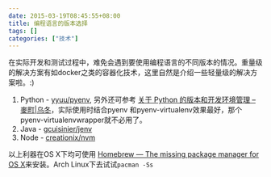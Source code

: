 ```yaml
---
date: 2015-03-19T08:45:55+08:00
title: 编程语言的版本选择
tags: []
categories: ["技术"]
---
```


在实际开发和测试过程中，难免会遇到要使用编程语言的不同版本的情况。重量级的解决方案有如docker之类的容器化技术，这里自然是介绍一些轻量级的解决方案啦。:)

1. Python - [yyuu/pyenv](https://github.com/yyuu/pyenv), 另外还可参考 [关于 Python 的版本和开发环境管理 – 麥町|乌冬](http://udonmai.com/work/about_python_version_and_environment_mangement.html)，实际使用时结合pyenv 和pyenv-virtualenv效果最好，那个pyenv-virtualenvwrapper就不必用了。
2. Java - [gcuisinier/jenv](https://github.com/gcuisinier/jenv)
3. Node - [creationix/nvm](https://github.com/creationix/nvm)

以上利器在OS X下均可使用 [Homebrew — The missing package manager for OS X](http://brew.sh/)来安装。Arch Linux下去试试`pacman -Ss`